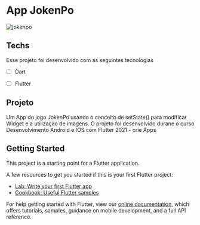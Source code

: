 # App JokenPo

<img src="./.github/mobile.png" alt="jokenpo">

## Techs 
Esse projeto foi desenvolvido com as seguintes tecnologias

* [ ] Dart
* [ ] Flutter


## Projeto
Um App do jogo JokenPo usando o conceito de setState() para modificar Widget e a utilização de imagens. O projeto foi desenvolvido durane o curso Desenvolvimento Android e IOS com Flutter 2021 - crie Apps


## Getting Started

This project is a starting point for a Flutter application.

A few resources to get you started if this is your first Flutter project:

- [Lab: Write your first Flutter app](https://flutter.dev/docs/get-started/codelab)
- [Cookbook: Useful Flutter samples](https://flutter.dev/docs/cookbook)

For help getting started with Flutter, view our
[online documentation](https://flutter.dev/docs), which offers tutorials,
samples, guidance on mobile development, and a full API reference.
